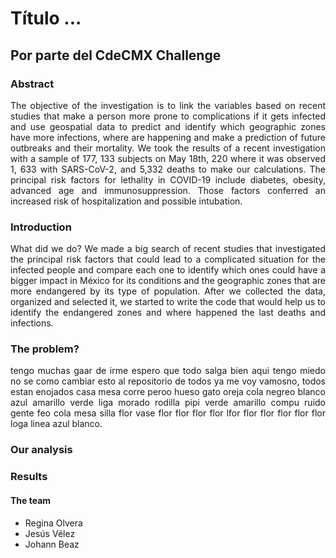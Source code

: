 # Título ...

## Por parte del CdeCMX Challenge
### Abstract
<div style="text-align: justify">The objective of the investigation is to link the variables based on recent studies that make a person more prone to complications if it gets infected and use geospatial data to predict and identify which geographic zones have more infections, where are happening and make a prediction of future outbreaks and their mortality.
We took the results of a recent investigation with a sample of 177, 133 subjects on May 18th, 220 where it was observed 1, 633 with SARS-CoV-2, and 5,332 deaths to make our calculations. The principal risk factors for lethality in COVID-19 include diabetes, obesity, advanced age and immunosuppression. Those factors conferred an increased risk of hospitalization and possible intubation. 
</div>


### Introduction
<div style="text-align: justify"> What did we do? 
We made a big search of recent studies that investigated the principal risk factors that could lead to a complicated situation for the infected people and compare each one to identify which ones could have a bigger impact in México for its conditions and the geographic zones that are more endangered by its type of population.
After we collected the data, organized and selected it, we started to write the code that would help us to identify the endangered zones and where happened the last deaths and infections.
</div>


### The problem?
<div style="text-align: justify"> tengo muchas gaar de irme espero que todo salga bien aqui tengo miedo no se como cambiar esto al repositorio de todos ya me voy vamosno, todos estan enojados casa mesa corre peroo hueso gato oreja cola negreo blanco azul amarillo verde liga morado rodilla pipi verde amarillo compu ruido gente feo cola mesa silla flor vase flor flor flor flor lfor flor flor flor flor flor loga linea azul blanco.</div>


### Our analysis










### Results


 


                
#### The team

* Regina Olvera             
* Jesús Vélez                
* Johann Beaz
